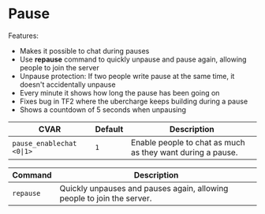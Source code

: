 # Pause

Features:

- Makes it possible to chat during pauses
- Use **repause** command to quickly unpause and pause again, allowing people to join the server
- Unpause protection: If two people write pause at the same time, it doesn't accidentally unpause
- Every minute it shows how long the pause has been going on
- Fixes bug in TF2 where the ubercharge keeps building during a pause
- Shows a countdown of 5 seconds when unpausing

| CVAR                      | Default | Description                                                |
| ------------------------- | ------- | ---------------------------------------------------------- |
| `pause_enablechat <0\|1>` | `1`     | Enable people to chat as much as they want during a pause. |

| Command   | Description                                                            |
| --------- | ---------------------------------------------------------------------- |
| `repause` | Quickly unpauses and pauses again, allowing people to join the server. |
